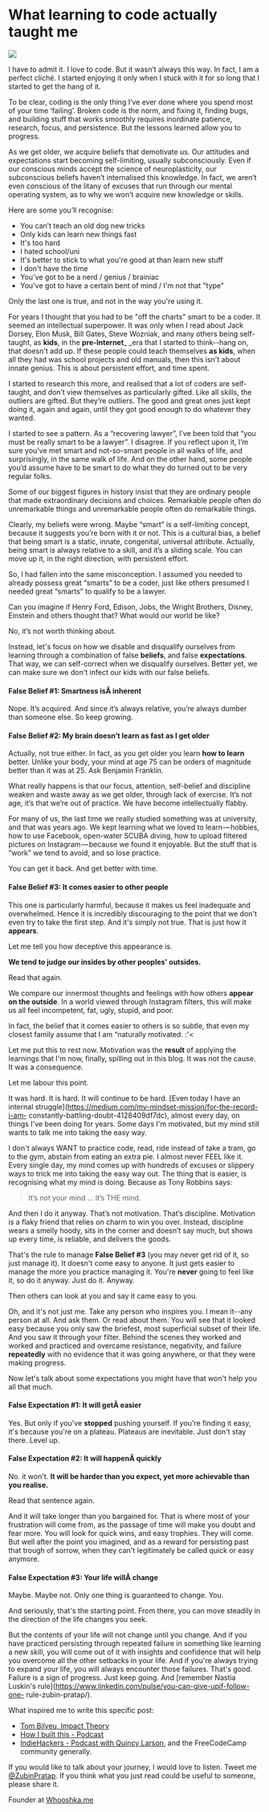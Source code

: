 # What learning to code actually taught me

![](https://cdn-images-1.medium.com/max/1600/0*J2JVXY9dAT4Hg3hN)

I have to admit it. I love to code. But it wasn’t always this way. In fact, I am a perfect cliché. I started enjoying it only when I stuck with it for so long that I started to get the hang of it.

To be clear, coding is the only thing I’ve ever done where you spend most of your time ‘failing’. Broken code is the norm, and fixing it, finding bugs, and building stuff that works smoothly requires inordinate patience, research, focus, and persistence. But the lessons learned allow you to progress.

As we get older, we acquire beliefs that demotivate us. Our attitudes and expectations start becoming self-limiting, usually subconsciously. Even if our conscious minds accept the science of neuroplasticity, our subconscious beliefs haven’t internalised this knowledge. In fact, we aren’t even conscious of the litany of excuses that run through our mental operating system, as to why we won’t acquire new knowledge or skills.

Here are some you’ll recognise:

  * You can’t teach an old dog new tricks
  * Only kids can learn new things fast
  * It's too hard
  * I hated school/uni
  * It's better to stick to what you're good at than learn new stuff
  * I don't have the time
  * You've got to be a nerd / genius / brainiac
  * You've got to have a certain bent of mind / I'm not that "type"

Only the last one is true, and not in the way you're using it.

For years I thought that you had to be "off the charts" smart to be a
coder. It seemed an intellectual superpower. It was only when I read about
Jack Dorsey, Elon Musk, Bill Gates, Steve Wozniak, and many others being self-
taught, as **kids**, in the **pre-Internet**_ _era that I started to
think--hang on, that doesn't add up. If these people could teach
themselves **as kids**, when all they had was school projects and old manuals,
then this isn't about innate genius. This is about persistent effort, and
time spent.

I started to research this more, and realised that a lot of coders are self-taught, and don’t view themselves as particularly gifted. Like all skills, the outliers are gifted. But they’re outliers. The good and great ones just kept doing it, again and again, until they got good enough to do whatever they wanted.

I started to see a pattern. As a “recovering lawyer”, I’ve been told that “you must be really smart to be a lawyer”. I disagree. If you reflect upon it, I’m sure you’ve met smart and not-so-smart people in all walks of life, and surprisingly, in the same walk of life. And on the other hand, some people you’d assume have to be smart to do what they do turned out to be very regular folks.

Some of our biggest figures in history insist that they are ordinary people that made extraordinary decisions and choices. Remarkable people often do unremarkable things and unremarkable people often do remarkable things.

Clearly, my beliefs were wrong. Maybe “smart” is a self-limiting concept, because it suggests you’re born with it or not. This is a cultural bias, a belief that being smart is a static, innate, congenital, universal attribute. Actually, being smart is always relative to a skill, and it’s a sliding scale. You can move up it, in the right direction, with persistent effort.

So, I had fallen into the same misconception. I assumed you needed to already possess great “smarts” to be a coder, just like others presumed I needed great “smarts” to qualify to be a lawyer.

Can you imagine if Henry Ford, Edison, Jobs, the Wright Brothers, Disney, Einstein and others thought that? What would our world be like?

No, it’s not worth thinking about.

Instead, let's focus on how we disable and disqualify ourselves from
learning through a combination of false **beliefs**, and false
**expectations**. That way, we can self-correct when we disqualify ourselves.
Better yet, we can make sure we don't infect our kids with our false
beliefs.

#### False Belief #1: Smartness isÂ inherent

Nope. It’s acquired. And since it’s always relative, you’re always dumber than someone else. So keep growing.

#### False Belief #2: My brain doesn’t learn as fast as I get older

Actually, not true either. In fact, as you get older you learn **how to
learn** better. Unlike your body, your mind at age 75 can be orders of
magnitude better than it was at 25. Ask Benjamin Franklin.

What really happens is that our focus, attention, self-belief and discipline weaken and waste away as we get older, through lack of exercise. It’s not age, it’s that we’re out of practice. We have become intellectually flabby.

For many of us, the last time we really studied something was at university, and that was years ago. We kept learning what we loved to learn — hobbies, how to use Facebook, open-water SCUBA diving, how to upload filtered pictures on Instagram — because we found it enjoyable. But the stuff that is “work” we tend to avoid, and so lose practice.

You can get it back. And get better with time.

#### False Belief #3: It comes easier to other people

This one is particularly harmful, because it makes us feel inadequate and
overwhelmed. Hence it is incredibly discouraging to the point that we don't
even try to take the first step. And it's simply not true. That is just how
it **appears**.

Let me tell you how deceptive this appearance is.

**We tend to judge our insides by other peoples' outsides.**

Read that again.

We compare our innermost thoughts and feelings with how others **appear on the
outside**. In a world viewed through Instagram filters, this will make us all
feel incompetent, fat, ugly, stupid, and poor.

In fact, the belief that it comes easier to others is so subtle, that even my closest family assume that I am “naturally motivated. :'<  

Let me put this to rest now. Motivation was the **result** of applying the
learnings that I'm now, finally, spilling out in this blog. It was not the
cause. It was a consequence.

Let me labour this point.

It was hard. It is hard. It will continue to be hard. [Even today I have an
internal struggle](https://medium.com/my-mindset-mission/for-the-record-i-am-
constantly-battling-doubt-4128409df7dc), almost every day, on things I've
been doing for years. Some days I'm motivated, but my mind still wants to
talk me into taking the easy way.

I don't always WANT to practice code, read, ride instead of take a tram, go
to the gym, abstain from eating an extra pie. I almost never FEEL like it.
Every single day, my mind comes up with hundreds of excuses or slippery ways
to trick me into taking the easy way out. The thing that is easier, is
recognising what my mind is doing. Because as Tony Robbins says:

> It’s not your mind … it’s THE mind.

And then I do it anyway. That’s not motivation. That’s discipline. Motivation is a flaky friend that relies on charm to win you over. Instead, discipline wears a smelly hoody, sits in the corner and doesn’t say much, but shows up every time, is reliable, and delivers the goods.

That's the rule to manage **False Belief #3** (you may never get rid of it,
so just manage it). It doesn't come easy to anyone. It just gets easier to
manage the more you practice managing it. You're **never** going to feel
like it, so do it anyway. Just do it. Anyway.

Then others can look at you and say it came easy to you.

Oh, and it's not just me. Take any person who inspires you. I mean
it--any person at all. And ask them. Or read about them. You will see
that it looked easy because you only saw the briefest, most superficial subset
of their life. And you saw it through your filter. Behind the scenes they
worked and worked and practiced and overcame resistance, negativity, and
failure **repeatedly** with no evidence that it was going anywhere, or that
they were making progress.

Now let's talk about some expectations you might have that won't help you
all that much.

#### False Expectation #1: It will getÂ easier

Yes. But only if you've **stopped** pushing yourself. If you're finding it
easy, it's because you're on a plateau. Plateaus are inevitable. Just
don't stay there. Level up.

#### False Expectation #2: It will happenÂ quickly

No. it won't. **It will be harder than you expect, yet more achievable than
you realise.**

Read that sentence again.

And it will take longer than you bargained for. That is where most of your
frustration will come from, as the passage of time will make you doubt and
fear more. You will look for quick wins, and easy trophies. They will come.
But well after the point you imagined, and as a reward for persisting past
that trough of sorrow, when they can't legitimately be called quick or easy
anymore.

#### False Expectation #3: Your life willÂ change

Maybe. Maybe not. Only one thing is guaranteed to change. You.

And seriously, that's the starting point. From there, you can move steadily
in the direction of the life changes you seek.

But the contents of your life will not change until you change. And if you
have practiced persisting through repeated failure in something like learning
a new skill, you will come out of it with insights and confidence that will
help you overcome all the other setbacks in your life. And if you're always
trying to expand your life, you will always encounter those failures. That's
good. Failure is a sign of progress. Just keep going. And [remember Nastia
Luskin's rule](https://www.linkedin.com/pulse/you-can-give-upif-follow-one-
rule-zubin-pratap/).

What inspired me to write this specific post:

  * [Tom Bilyeu, Impact Theory](https://impacttheory.com)
  * [How I built this - Podcast](https://www.npr.org/podcasts/510313/how-i-built-this)
  * [IndieHackers - Podcast with Quincy Larson,](https://www.indiehackers.com/podcast/056-quincy-larson-of-freecodecamp) and the FreeCodeCamp community generally.

If you would like to talk about your journey, I would love to listen. Tweet me
[@ZubinPratap](https://twitter.com/zubinpratap?lang=en). If you think what you
just read could be useful to someone, please share it.

Founder at [Whooshka.me](https://whooshka.me/)
